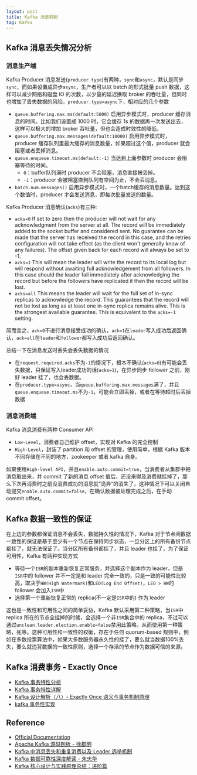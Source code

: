 ```yaml
---
layout: post
title: Kafka 消息机制
tag: Kafka
---
```



## Kafka 消息丢失情况分析
### 消息生产端
Kafka Producer 消息发送(`producer.type`)有两种，`sync`和`async`，默认是同步`sync`，而如果设置成异步`async`，生产者可以以 batch 的形式批量 push 数据，这样可以减少网络和磁盘 IO 的次数，以少量的延迟换取 broker 的吞吐量，但同时也增加了丢失数据的风险。`producer.type=async`下，相对应的几个参数
* `queue.buffering.max.ms(default:5000)` 启用异步模式时，producer 缓存消息的时间。比如我们设置成 1000 时，它会缓存 1s 的数据再一次发送出去，这样可以极大的增加 broker 吞吐量，但也会造成时效性的降低。
* `queue.buffering.max.messages(default:10000)` 启用异步模式时，producer 缓存队列里最大缓存的消息数量，如果超过这个值，producer 就会阻塞或者丢掉消息。
* `queue.enqueue.timeout.ms(default:-1)` 当达到上面参数时 producer 会阻塞等待的时间。
    * `0`：buffer队列满时 producer 不会阻塞，消息直接被丢掉。
    * `-1`：producer 会被阻塞直到队列有空间为止，不会丢消息。
* `batch.num.messages()` 启用异步模式时，一个batch缓存的消息数量。达到这个数值时，producer 才会发送消息，即每次批量发送的数量。

Kafka Producer 消息确认(`acks`)有三种:
* `acks=0` If set to zero then the producer will not wait for any acknowledgment from the server at all. The record will be immediately added to the socket buffer and considered sent. No guarantee can be made that the server has received the record in this case, and the retries configuration will not take effect (as the client won't generally know of any failures). The offset given back for each record will always be set to -1.
* `acks=1` This will mean the leader will write the record to its local log but will respond without awaiting full acknowledgement from all followers. In this case should the leader fail immediately after acknowledging the record but before the followers have replicated it then the record will be lost.
* `acks=all` This means the leader will wait for the full set of in-sync replicas to acknowledge the record. This guarantees that the record will not be lost as long as at least one in-sync replica remains alive. This is the strongest available guarantee. This is equivalent to the `acks=-1` setting.

简而言之，`ack=0`不进行消息接受成功的确认，`ack=1`在`leader`写入成功后返回确认，`ack=all`在`leader`和`follower`都写入成功后返回确认。

总结一下在消息发送时丢失会丢失数据的情况
* 在`request.required.acks`不为`-1`的情况下，根本不确认(`acks=0`)有可能会丢失数据，只保证写入leader成功的话(`acks=1`)，在异步同步 follower 之前，刚好 leader 挂了，也会丢数据。
* 在`producer.type=async`，当`queue.buffering.max.messages`满了，并且`queue.enqueue.timeout.ms`不为`-1`，可能会立即丢掉，或者在等待超时后丢掉数据

### 消息消费端
Kafka 消息消费有两种 Consumer API
* `Low-Level`，消费者自己维护 offset，实现对 Kafka 的完全控制
* `High-Level`，封装了 partition 和 offset 的管理，使用简单，根据 Kafka 版本不同存储在不同的地方，zookeeper 或者 kafka 自身。

如果使用`High-level API`，并且`enable.auto.commit=true`，当消费者从集群中把消息取出来，并 commit 了新的消息 offset 值后，还没来得及消费就挂掉了，那么下次再消费时之前没消费成功的消息就“诡异”的消失了，这种情况下可以关闭自动提交`enable.auto.commit=false`，在确认数据被处理完成之后，在手动 commit offset。

## Kafka 数据一致性的保证
在上边的参数都保证消息不会丢失，数据持久性的情况下，Kafka 对于节点间数据一致性的保证是基于至少有一个节点在保持同步状态，一旦分区上的所有备份节点都挂了，就无法保证了。当分区所有备份都挂了，并且 leader 也挂了，为了保证可用性，Kafka 有两种实现方式
* 等待一个`ISR`的副本重新恢复正常服务，并选择这个副本作为 leader，但是`ISR`中的 follower 并不一定是和 leader 完全一致的，只是一致的可能性比较高，取决于`HW(High Watermark)`和`LEO(Log End Offset)`，`LEO > HW`的 follower 会加入`ISR`中
* 选择第一个重新恢复正常的 replica(不一定是`ISR`中的) 作为 leader

这也是一致性和可用性之间的简单妥协，Kafka 默认采用第二种策略，当`ISR`中 replica 所在的节点全挂掉的时候，会选择一个非`ISR`集合中的 replica，不过可以通过`unclean.leader.election.enable=false`禁用此策略，从而使用第一种策略，死等。这种可用性和一致性的权衡，存在于任何 quorum-based 规则中，例如在多数投票算法中，如果大多数服务器永久性的挂了，要么就当数据100%丢失，要么就违背数据的一致性原则，选择一个存活的节点作为数据可信的来源。

## Kafka 消费事务 - Exactly Once
* [Kafka 事务特性分析](https://www.cnblogs.com/middleware/p/9477133.html)
* [Kafka 事务特性详解](https://www.jianshu.com/p/64c93065473e)
* [Kafka 设计解析（八）- Exactly Once 语义与事务机制原理](https://www.cnblogs.com/jasongj/p/7912348.html)
* [kafka 事务性实现](https://blog.csdn.net/muyimo/article/details/91439222)

## Reference
* [Official Documentation](https://kafka.apache.org/documentation)
* [Apache Kafka 源码剖析 - 徐郡明]()
* [Kafka 中消息丢失和重复消费以及 Leader 选举机制](https://www.jianshu.com/p/1b04cbb6506f)
* [Kafka 数据可靠性深度解读 - 朱忠华](https://www.infoq.cn/article/depth-interpretation-of-kafka-data-reliability)
* [Kafka 核心设计与实践原理总结：进阶篇](https://www.jianshu.com/p/f4f8d97b21d6)
